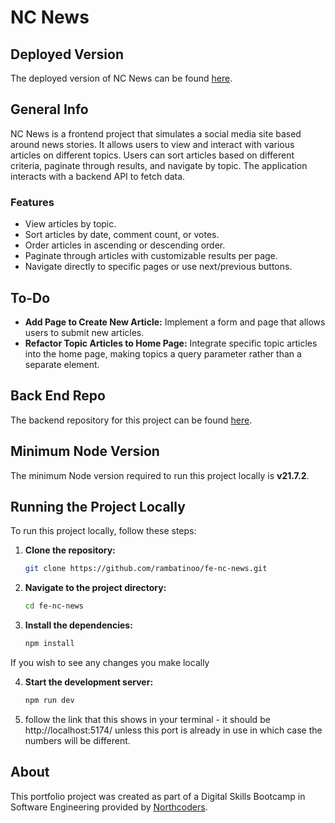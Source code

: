 # NC News

## Deployed Version

The deployed version of NC News can be found [here](https://nc-news-baz-frontend-project.netlify.app/).

## General Info

NC News is a frontend project that simulates a social media site based around news stories. It allows users to view and interact with various articles on different topics. Users can sort articles based on different criteria, paginate through results, and navigate by topic. The application interacts with a backend API to fetch data.

### Features

- View articles by topic.
- Sort articles by date, comment count, or votes.
- Order articles in ascending or descending order.
- Paginate through articles with customizable results per page.
- Navigate directly to specific pages or use next/previous buttons.

## To-Do

- **Add Page to Create New Article:** Implement a form and page that allows users to submit new articles.
- **Refactor Topic Articles to Home Page:** Integrate specific topic articles into the home page, making topics a query parameter rather than a separate element.

## Back End Repo

The backend repository for this project can be found [here](https://github.com/rambatinoo/backend-project-NC-news).

## Minimum Node Version

The minimum Node version required to run this project locally is **v21.7.2**.

## Running the Project Locally

To run this project locally, follow these steps:

1. **Clone the repository:**

   ```bash
   git clone https://github.com/rambatinoo/fe-nc-news.git
   ```

2. **Navigate to the project directory:**

   ```bash
   cd fe-nc-news
   ```

3. **Install the dependencies:**

   ```bash
   npm install
   ```

If you wish to see any changes you make locally

4. **Start the development server:**

   ```bash
   npm run dev

   ```

5. follow the link that this shows in your terminal - it should be http://localhost:5174/ unless this port is already in use in which case the numbers will be different.

## About

This portfolio project was created as part of a Digital Skills Bootcamp in Software Engineering provided by [Northcoders](https://northcoders.com/).
